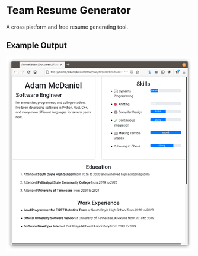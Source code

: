 # Team Resume Generator

A cross platform and free resume generating tool.

## Example Output

![Example](./assets/example.png)